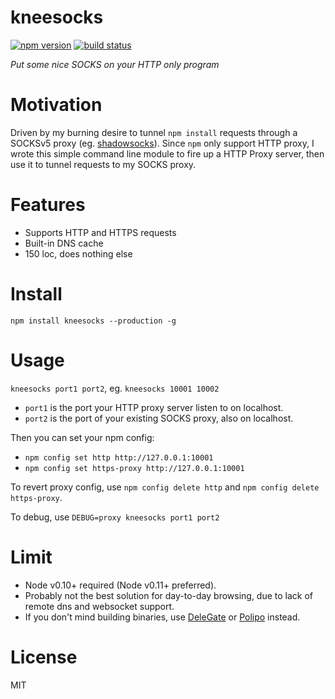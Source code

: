 
kneesocks
=========

[![npm version][npm-image]][npm-url]
[![build status][travis-image]][travis-url]

*Put some nice SOCKS on your HTTP only program*


# Motivation

Driven by my burning desire to tunnel `npm install` requests through a SOCKSv5 proxy (eg. [shadowsocks](http://shadowsocks.org/en/index.html)). Since `npm` only support HTTP proxy, I wrote this simple command line module to fire up a HTTP Proxy server, then use it to tunnel requests to my SOCKS proxy.


# Features

* Supports HTTP and HTTPS requests
* Built-in DNS cache
* 150 loc, does nothing else


# Install

`npm install kneesocks --production -g`


# Usage

`kneesocks port1 port2`, eg. `kneesocks 10001 10002`

* `port1` is the port your HTTP proxy server listen to on localhost.
* `port2` is the port of your existing SOCKS proxy, also on localhost.

Then you can set your npm config:

* `npm config set http http://127.0.0.1:10001`
* `npm config set https-proxy http://127.0.0.1:10001`

To revert proxy config, use `npm config delete http` and `npm config delete https-proxy`.

To debug, use `DEBUG=proxy kneesocks port1 port2`


# Limit

* Node v0.10+ required (Node v0.11+ preferred).
* Probably not the best solution for day-to-day browsing, due to lack of remote dns and websocket support.
* If you don't mind building binaries, use [DeleGate](http://www.delegate.org/delegate/) or [Polipo](http://www.pps.univ-paris-diderot.fr/~jch/software/polipo/) instead.


# License

MIT

[npm-image]: https://img.shields.io/npm/v/kneesocks.svg?style=flat-square
[npm-url]: https://www.npmjs.com/package/kneesocks
[travis-image]: https://img.shields.io/travis/bitinn/kneesocks.svg?style=flat-square
[travis-url]: https://travis-ci.org/bitinn/kneesocks
